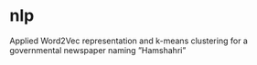 # nlp 
Applied Word2Vec representation and k-means clustering for a governmental newspaper naming ”Hamshahri”
